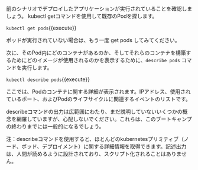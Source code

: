 前のシナリオでデプロイしたアプリケーションが実行されていることを確認しましょう。 kubectl getコマンドを使用して既存のPodを探します。

`kubectl get pods`{{execute}}

ポッドが実行されていない場合は、もう一度 get pods してみてください。

次に、そのPod内にどのコンテナがあるのか​​、そしてそれらのコンテナを構築するためにどのイメージが使用されるのかを表示するために、`describe pods` コマンドを実行します。

`kubectl describe pods`{{execute}}

ここでは、Podのコンテナに関する詳細が表示されます。IPアドレス、使用されているポート、およびPodのライフサイクルに関連するイベントのリストです。

describeコマンドの出力は広範囲にわたり、まだ説明していないいくつかの概念を網羅していますが、心配しないでください。これらは、このブートキャンプの終わりまでには一般的になるでしょう。

注：describeコマンドを使用すると、ほとんどのkubernetesプリミティブ（ノード、ポッド、デプロイメント）に関する詳細情報を取得できます。記述出力は、人間が読めるように設計されており、スクリプト化されることはありません。

